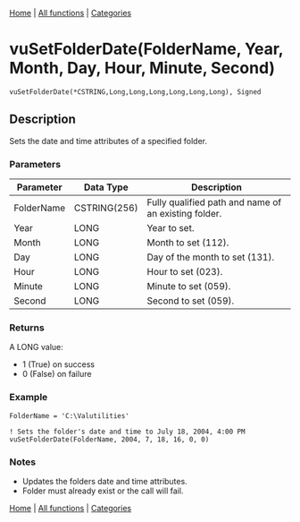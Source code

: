 [Home](../index.md) | [All functions](../all-functions.md) | [Categories](../categories/index.md)

# vuSetFolderDate(FolderName, Year, Month, Day, Hour, Minute, Second)

```Prototype
vuSetFolderDate(*CSTRING,Long,Long,Long,Long,Long,Long), Signed
```


## Description
Sets the date and time attributes of a specified folder.

### Parameters

| Parameter  | Data Type    | Description                                                        |
|------------|--------------|--------------------------------------------------------------------|
| FolderName | CSTRING(256) | Fully qualified path and name of an existing folder.               |
| Year       | LONG         | Year to set.                                                       |
| Month      | LONG         | Month to set (112).                                               |
| Day        | LONG         | Day of the month to set (131).                                    |
| Hour       | LONG         | Hour to set (023).                                                |
| Minute     | LONG         | Minute to set (059).                                              |
| Second     | LONG         | Second to set (059).                                              |

### Returns
A LONG value:  
- 1 (True) on success  
- 0 (False) on failure  

### Example

```Clarion
FolderName = 'C:\Valutilities'

! Sets the folder's date and time to July 18, 2004, 4:00 PM
vuSetFolderDate(FolderName, 2004, 7, 18, 16, 0, 0)
```

### Notes
- Updates the folders date and time attributes.  
- Folder must already exist or the call will fail.

[Home](../index.md) | [All functions](../all-functions.md) | [Categories](../categories/index.md)
